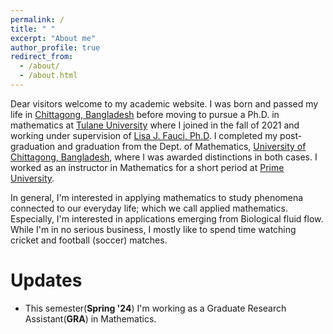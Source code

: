 ```yaml
---
permalink: /
title: " "
excerpt: "About me"
author_profile: true
redirect_from: 
  - /about/
  - /about.html
---
```


Dear visitors welcome to my academic website.  I was born and passed my life in [Chittagong, Bangladesh](https://en.wikipedia.org/wiki/Chittagong) before moving to pursue a Ph.D. in mathematics at [Tulane University](https://sse.tulane.edu/math) where I joined in the fall of 2021 and working under supervision of [Lisa J. Fauci, Ph.D](https://sse.tulane.edu/math/faculty/fauci). I completed my post-graduation and graduation from the Dept. of Mathematics, [University of Chittagong, Bangladesh](https://cu.ac.bd/mathematics/), where I was awarded distinctions in both cases. I worked as an instructor in Mathematics for a short period at [Prime University](https://www.primeuniversity.edu.bd/department/faculty_member/details/3/188).

In general, I'm interested in applying mathematics to study phenomena connected to our everyday life; which we call applied mathematics. Especially, I'm interested in applications emerging from Biological fluid flow. While I'm in no serious business, I mostly like to spend time watching cricket and football (soccer) matches.

Updates
======
- This semester(**Spring '24**) I'm working as a Graduate Research Assistant(**GRA**) in Mathematics.

